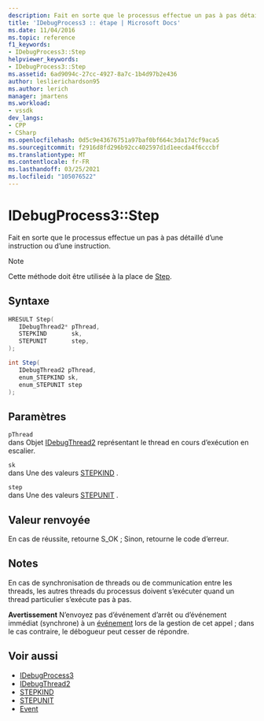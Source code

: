 ```yaml
---
description: Fait en sorte que le processus effectue un pas à pas détaillé d’une instruction ou d’une instruction.
title: 'IDebugProcess3 :: étape | Microsoft Docs'
ms.date: 11/04/2016
ms.topic: reference
f1_keywords:
- IDebugProcess3::Step
helpviewer_keywords:
- IDebugProcess3::Step
ms.assetid: 6ad9094c-27cc-4927-8a7c-1b4d97b2e436
author: leslierichardson95
ms.author: lerich
manager: jmartens
ms.workload:
- vssdk
dev_langs:
- CPP
- CSharp
ms.openlocfilehash: 0d5c9e43676751a97baf0bf664c3da17dcf9aca5
ms.sourcegitcommit: f2916d8fd296b92cc402597d1d1eecda4f6cccbf
ms.translationtype: MT
ms.contentlocale: fr-FR
ms.lasthandoff: 03/25/2021
ms.locfileid: "105076522"
---
```

# <a name="idebugprocess3step"></a>IDebugProcess3::Step
Fait en sorte que le processus effectue un pas à pas détaillé d’une instruction ou d’une instruction.

> [!NOTE]
> Cette méthode doit être utilisée à la place de [Step](../../../extensibility/debugger/reference/idebugprogram2-step.md).

## <a name="syntax"></a>Syntaxe

```cpp
HRESULT Step(
   IDebugThread2* pThread,
   STEPKIND       sk,
   STEPUNIT       step,
);
```

```csharp
int Step(
   IDebugThread2 pThread,
   enum_STEPKIND sk,
   enum_STEPUNIT step
);
```

## <a name="parameters"></a>Paramètres
`pThread`\
dans Objet [IDebugThread2](../../../extensibility/debugger/reference/idebugthread2.md) représentant le thread en cours d’exécution en escalier.

`sk`\
dans Une des valeurs [STEPKIND](../../../extensibility/debugger/reference/stepkind.md) .

`step`\
dans Une des valeurs [STEPUNIT](../../../extensibility/debugger/reference/stepunit.md) .

## <a name="return-value"></a>Valeur renvoyée
 En cas de réussite, retourne S_OK ; Sinon, retourne le code d’erreur.

## <a name="remarks"></a>Notes
 En cas de synchronisation de threads ou de communication entre les threads, les autres threads du processus doivent s’exécuter quand un thread particulier s’exécute pas à pas.

 **Avertissement** N’envoyez pas d’événement d’arrêt ou d’événement immédiat (synchrone) à un [événement](../../../extensibility/debugger/reference/idebugeventcallback2-event.md) lors de la gestion de cet appel ; dans le cas contraire, le débogueur peut cesser de répondre.

## <a name="see-also"></a>Voir aussi
- [IDebugProcess3](../../../extensibility/debugger/reference/idebugprocess3.md)
- [IDebugThread2](../../../extensibility/debugger/reference/idebugthread2.md)
- [STEPKIND](../../../extensibility/debugger/reference/stepkind.md)
- [STEPUNIT](../../../extensibility/debugger/reference/stepunit.md)
- [Event](../../../extensibility/debugger/reference/idebugeventcallback2-event.md)
